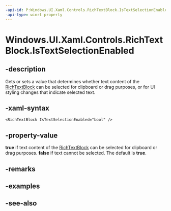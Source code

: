 ```yaml
---
-api-id: P:Windows.UI.Xaml.Controls.RichTextBlock.IsTextSelectionEnabled
-api-type: winrt property
---
```


<!-- Property syntax
public bool IsTextSelectionEnabled { get;  set; }
-->

# Windows.UI.Xaml.Controls.RichTextBlock.IsTextSelectionEnabled

## -description
Gets or sets a value that determines whether text content of the [RichTextBlock](richtextblock.md) can be selected for clipboard or drag purposes, or for UI styling changes that indicate selected text.



## -xaml-syntax
```xaml
<RichTextBlock IsTextSelectionEnabled="bool" />
```


## -property-value
**true** if text content of the [RichTextBlock](richtextblock.md) can be selected for clipboard or drag purposes. **false** if text cannot be selected. The default is **true**.

## -remarks

## -examples

## -see-also
